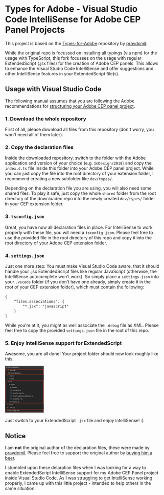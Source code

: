# Types for Adobe - Visual Studio Code IntelliSense for Adobe CEP Panel Projects

This project is based on the [Types-for-Adobe](https://github.com/pravdomil/Types-for-Adobe) repository by [pravdomil](https://github.com/pravdomil). 

While the original repo is focussed on installing all typings (via npm) for the usage with TypeScript, this fork focusses on the usage with regular ExtendedScript (.jsx files) for the creation of Adobe CEP panels. This allows to enhance the Visual Studio Code IntelliSense and offer suggestions and other IntelliSense features in your ExtendedScript file(s).

## Usage with Visual Studio Code
The following manual assumes that you are following the Adobe recommendations for [structuring your Adobe CEP panel project](https://github.com/Adobe-CEP/Getting-Started-guides#1-decide-the-folder-structure). 

### 1. Download the whole repository
First of all, please download all files from this repository (don't worry, you won't need all of them later). 

### 2. Copy the declaration files
Inside the downloaded repository, switch to the folder with the Adobe application and version of your choice (e.g. `InDesign/2018`) and copy the `index.d.ts` file inside this folder into your Adobe CEP panel project. While you can just copy the file into the root directory of your extension folder, I recommend creating a new subfolder like `dev/types/`.

Depending on the declaration file you are using, you will also need some shared files. To play it safe, just copy the whole `shared` folder from the root directory of the downloaded repo into the newly created `dev/types/` folder in your CEP extension folder.

### 3. `tsconfig.json`
Great, you have now all declaration files in place. For IntelliSense to work properly with these file, you will need a `tsconfig.json`. Please feel free to use the provided file in the root directory of this repo and copy it into the root directory of your Adobe CEP extension folder.

### 4. `settings.json`
Just one more step: You must make Visual Studio Code aware, that it should handle your .jsx ExtendedScript files like regular JavaScript (otherwise, the IntelliSense autocomplete won't work). So simply place a `settings.json` into your `.vscode` folder (if you don't have one already, simply create it in the root of your CEP extension folder), which must contain the following:

```
{
    "files.associations": {
        "*.jsx": "javascript"
    }
}
```

While you're at it, you might as well associate the `.debug` file as XML. Please feel free to copy the provided `settings.json` file in the root of this repo.

### 5. Enjoy IntelliSense support for ExtendedScript
Awesome, you are all done! Your project folder should now look roughly like this:

<img src="https://github.com/bauermedia-linusmoser/Adobe-ExtendedScript-IntelliSense/blob/master/_resources/vscode-explorer.png" width="25%">


Just switch to your ExtendedScript `.jsx` file and enjoy IntelliSense! :)

## Notice

I am **not** the original author of the declaration files, these were made by [pravdomil](https://github.com/pravdomil). Please feel free to support the original author by [buying him a beer](https://www.paypal.com/cgi-bin/webscr?cmd=_s-xclick&hosted_button_id=BCL2X3AFQBAP2&item_name=types-for-adobe%20Beer).

I stumbled upon these delaration files when I was looking for a way to enable ExtendedScript IntelliSense support for my Adobe CEP Panel project inside Visual Studio Code. As I was struggling to get IntelliSense working properly, I came up with this little project - intended to help others in the same situation.
